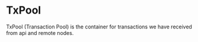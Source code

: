 # TxPool 

TxPool (Transaction Pool) is the container for transactions we have received from api and remote nodes.
